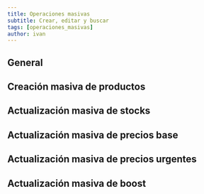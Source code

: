 ```yaml
---
title: Operaciones masivas
subtitle: Crear, editar y buscar
tags: [operaciones_masivas]
author: ivan
---
```


## General

## Creación masiva de productos

## Actualización masiva de stocks

## Actualización masiva de precios base

## Actualización masiva de precios urgentes

## Actualización masiva de boost